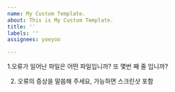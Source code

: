 ```yaml
---
name: My Custom Template.
about: This is My Custom Template.
title: ''
labels: ''
assignees: yoeyoo

---
```


1.오류가 일어난 파일은 어떤 파일입니까? 또 몇번 째 줄 입니까?

2. 오류의 증상을 말씀해 주세요, 가능하면 스크린샷 포함
